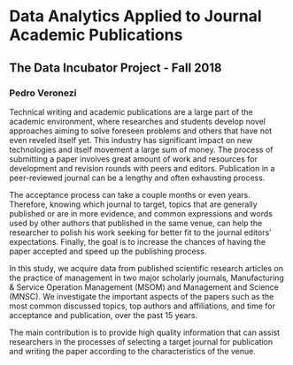 # Data Analytics Applied to Journal Academic Publications

## The Data Incubator Project - Fall 2018

### Pedro Veronezi

Technical writing and academic publications are a large part of the academic environment, where researches and students develop novel approaches aiming to solve foreseen problems and others that have not even reveled itself yet. This industry has significant impact on new technologies and itself movement a large sum of money. The process of submitting a paper involves great amount of work and resources for development and revision rounds with peers and editors. Publication in a peer-reviewed journal can be a lengthy and often exhausting process.

The acceptance process can take a couple months or even years. Therefore, knowing which journal to target, topics that are generally published or are in more evidence, and common expressions and words used by other authors that published in the same venue, can help the researcher to polish his work seeking for better fit to the journal editors’ expectations. Finally, the goal is to increase the chances of having the paper accepted and speed up the publishing process.

In this study, we acquire data from published scientific research articles on the practice of management in two major scholarly journals, Manufacturing & Service Operation Management (MSOM) and Management and Science (MNSC). We investigate the important aspects of the papers such as the most common discussed topics, top authors and affiliations, and time for acceptance and publication, over the past 15 years.

The main contribution is to provide high quality information that can assist researchers in the processes of selecting a target journal for publication and writing the paper according to the characteristics of the venue.